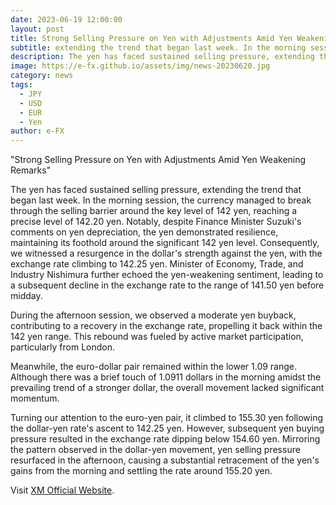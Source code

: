 ```yaml
---
date: 2023-06-19 12:00:00
layout: post
title: Strong Selling Pressure on Yen with Adjustments Amid Yen Weakening Remarks
subtitle: extending the trend that began last week. In the morning session.
description: The yen has faced sustained selling pressure, extending the trend that began last week. In the morning session.
image: https://e-fx.github.io/assets/img/news-20230620.jpg
category: news
tags:
  - JPY
  - USD
  - EUR
  - Yen
author: e-FX
---
```


"Strong Selling Pressure on Yen with Adjustments Amid Yen Weakening Remarks"

The yen has faced sustained selling pressure, extending the trend that began last week. In the morning session, the currency managed to break through the selling barrier around the key level of 142 yen, reaching a precise level of 142.20 yen. Notably, despite Finance Minister Suzuki's comments on yen depreciation, the yen demonstrated resilience, maintaining its foothold around the significant 142 yen level. Consequently, we witnessed a resurgence in the dollar's strength against the yen, with the exchange rate climbing to 142.25 yen. Minister of Economy, Trade, and Industry Nishimura further echoed the yen-weakening sentiment, leading to a subsequent decline in the exchange rate to the range of 141.50 yen before midday.

During the afternoon session, we observed a moderate yen buyback, contributing to a recovery in the exchange rate, propelling it back within the 142 yen range. This rebound was fueled by active market participation, particularly from London.

Meanwhile, the euro-dollar pair remained within the lower 1.09 range. Although there was a brief touch of 1.0911 dollars in the morning amidst the prevailing trend of a stronger dollar, the overall movement lacked significant momentum.

Turning our attention to the euro-yen pair, it climbed to 155.30 yen following the dollar-yen rate's ascent to 142.25 yen. However, subsequent yen buying pressure resulted in the exchange rate dipping below 154.60 yen. Mirroring the pattern observed in the dollar-yen movement, yen selling pressure resurfaced in the afternoon, causing a substantial retracement of the yen's gains from the morning and settling the rate around 155.20 yen.


Visit [XM Official Website](https://clicks.pipaffiliates.com/c?c=550036&l=en&p=0).